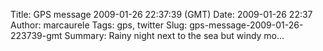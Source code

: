 Title: GPS message 2009-01-26 22:37:39 (GMT)
Date: 2009-01-26 22:37
Author: marcaurele
Tags: gps, twitter
Slug: gps-message-2009-01-26-223739-gmt
Summary: Rainy night next to the sea but windy mo...

<div id="gmap_20090126_143739" class="gmap"></div><script type="text/javascript">var gmap_20090126_143739={latitude:-41.7795,longitude:171.458,date:"2009-01-26 22:37:39 GMT",message:"Rainy night next to the sea but windy morning, so I started my day with a mega wavy kite session. It's a surf spot."};</script><script type="text/javascript" src="http://maps.google.com/maps?file=api&v=2&key=ABQIAAAAQAIOvERX26PIpIrh8sl_gRTtWEQBmOtJcMt1yzdnv7RWxqz1XxS_KYfmkM8Ye2Ypnzn4_F4H1HTKLQ"></script><script type="text/javascript" src="/sites/shakeyourlife.com/themes/syl_1_0/js/syl_googlemaps.js"></script></div>
